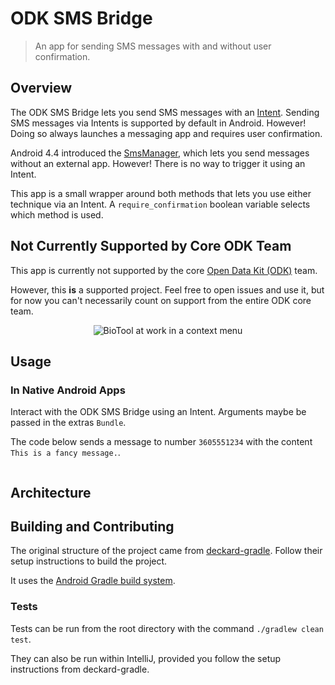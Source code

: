 # ODK SMS Bridge

> An app for sending SMS messages with and without user confirmation.

## Overview

The ODK SMS Bridge lets you send SMS messages with an
[Intent](http://developer.android.com/reference/android/content/Intent.html).
Sending SMS messages via Intents is supported by default in Android. However!
Doing so always launches a messaging app and requires user confirmation.

Android 4.4 introduced the [SmsManager](
http://developer.android.com/reference/android/telephony/SmsManager.html),
which lets you send messages without an external app. However! There is no way
to trigger it using an Intent.

This app is a small wrapper around both methods that lets you use either
technique via an Intent. A `require_confirmation` boolean variable selects
which method is used.

## Not Currently Supported by Core ODK Team

This app is currently not supported by the core [Open Data Kit (ODK)](
http://opendatakit.org/) team.

However, this **is** a supported project. Feel free to open issues and use it,
but for now you can't necessarily count on support from the entire ODK core
team.



<p align="center">
    <img alt="BioTool at work in a context menu" src="images/contextMenuSample.png">
</p>

## Usage

### In Native Android Apps

Interact with the ODK SMS Bridge using an Intent. Arguments maybe be passed in
the extras `Bundle`.

The code below sends a message to number `3605551234` with the content `This is
a fancy message.`.

```java

```



## Architecture


## Building and Contributing

The original structure of the project came from [deckard-gradle](
https://github.com/robolectric/deckard-gradle). Follow their setup instructions
to build the project.

It uses the [Android Gradle build system](
http://tools.android.com/tech-docs/new-build-system).


### Tests

Tests can be run from the root directory with the command
`./gradlew clean test`.

They can also be run within IntelliJ, provided you
follow the setup instructions from deckard-gradle.
